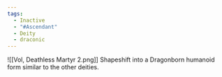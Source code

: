 ```yaml
---
tags:
  - Inactive
  - "#Ascendant"
  - Deity
  - draconic
---
```

![[Vol, Deathless Martyr 2.png]]
Shapeshift into a Dragonborn humanoid form similar to the other deities. 